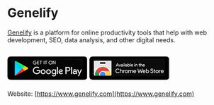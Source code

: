# Genelify

[Genelify](https://www.genelify.com) is a platform for online productivity tools that help with web development, SEO, data analysis, and other digital needs.

[![Google Play Store](https://raw.githubusercontent.com/genelifydotcom/genelify/main/images/google-play-150.png)](https://play.google.com/store/apps/details?id=com.genelify.app)
[![Chrome Web Store](https://raw.githubusercontent.com/genelifydotcom/genelify/main/images/chrome-extension-150.png)](https://chromewebstore.google.com/search/genelify.com)
-------------------------------------------------
Website: [https://www.genelify.com](https://www.genelify.com)
